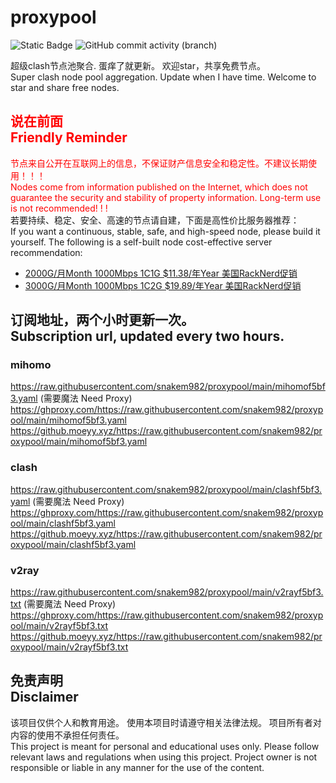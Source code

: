 # proxypool

![Static Badge](https://img.shields.io/badge/ss|ssr|vmess|vless|trojan-free-orange)
![GitHub commit activity (branch)](https://img.shields.io/github/commit-activity/w/snakem982/proxypool?color=DC52FC)


超级clash节点池聚合.
蛋痒了就更新。
欢迎star，共享免费节点。
<br/>
Super clash node pool aggregation.
Update when I have time.
Welcome to star and share free nodes.

## <font color="red">说在前面<br/>Friendly Reminder</font>
<font color="red">节点来自公开在互联网上的信息，不保证财产信息安全和稳定性。不建议长期使用！！！<br/>
Nodes come from information published on the Internet,
which does not guarantee the security and stability of property information.
Long-term use is not recommended! ! !</font><br/>
若要持续、稳定、安全、高速的节点请自建，下面是高性价比服务器推荐：<br/>
If you want a continuous, stable, safe, and high-speed node, please build it yourself.
The following is a self-built node cost-effective server recommendation:
- [2000G/月Month 1000Mbps 1C1G $11.38/年Year 美国RackNerd促销](https://my.racknerd.com/aff.php?aff=8613 "美国RackNerd")
- [3000G/月Month 1000Mbps 1C2G $19.89/年Year 美国RackNerd促销](https://my.racknerd.com/aff.php?aff=8613 "美国RackNerd")

## 订阅地址，两个小时更新一次。<br/>Subscription url, updated every two hours.
### mihomo
https://raw.githubusercontent.com/snakem982/proxypool/main/mihomof5bf3.yaml  (需要魔法 Need Proxy)
https://ghproxy.com/https://raw.githubusercontent.com/snakem982/proxypool/main/mihomof5bf3.yaml
https://github.moeyy.xyz/https://raw.githubusercontent.com/snakem982/proxypool/main/mihomof5bf3.yaml
### clash
https://raw.githubusercontent.com/snakem982/proxypool/main/clashf5bf3.yaml  (需要魔法 Need Proxy)
https://ghproxy.com/https://raw.githubusercontent.com/snakem982/proxypool/main/clashf5bf3.yaml
https://github.moeyy.xyz/https://raw.githubusercontent.com/snakem982/proxypool/main/clashf5bf3.yaml
### v2ray
https://raw.githubusercontent.com/snakem982/proxypool/main/v2rayf5bf3.txt  (需要魔法 Need Proxy)
https://ghproxy.com/https://raw.githubusercontent.com/snakem982/proxypool/main/v2rayf5bf3.txt
https://github.moeyy.xyz/https://raw.githubusercontent.com/snakem982/proxypool/main/v2rayf5bf3.txt


## 免责声明 <br/>Disclaimer
该项目仅供个人和教育用途。
使用本项目时请遵守相关法律法规。
项目所有者对内容的使用不承担任何责任。
<br/>
This project is meant for personal and educational uses only.
Please follow relevant laws and regulations when using this project.
Project owner is not responsible or liable in any manner for the use of the content.
